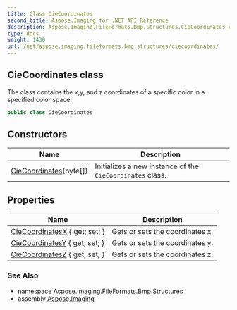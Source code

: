 ```yaml
---
title: Class CieCoordinates
second_title: Aspose.Imaging for .NET API Reference
description: Aspose.Imaging.FileFormats.Bmp.Structures.CieCoordinates class. The class contains the xy and z coordinates of a specific color in a specified color space
type: docs
weight: 1430
url: /net/aspose.imaging.fileformats.bmp.structures/ciecoordinates/
---
```

## CieCoordinates class

The class contains the x,y, and z coordinates of a specific color in a specified color space.

```csharp
public class CieCoordinates
```

## Constructors

| Name | Description |
| --- | --- |
| [CieCoordinates](ciecoordinates/)(byte[]) | Initializes a new instance of the `CieCoordinates` class. |

## Properties

| Name | Description |
| --- | --- |
| [CieCoordinatesX](../../aspose.imaging.fileformats.bmp.structures/ciecoordinates/ciecoordinatesx/) { get; set; } | Gets or sets the coordinates x. |
| [CieCoordinatesY](../../aspose.imaging.fileformats.bmp.structures/ciecoordinates/ciecoordinatesy/) { get; set; } | Gets or sets the coordinates y. |
| [CieCoordinatesZ](../../aspose.imaging.fileformats.bmp.structures/ciecoordinates/ciecoordinatesz/) { get; set; } | Gets or sets the coordinates z. |

### See Also

* namespace [Aspose.Imaging.FileFormats.Bmp.Structures](../../aspose.imaging.fileformats.bmp.structures/)
* assembly [Aspose.Imaging](../../)


